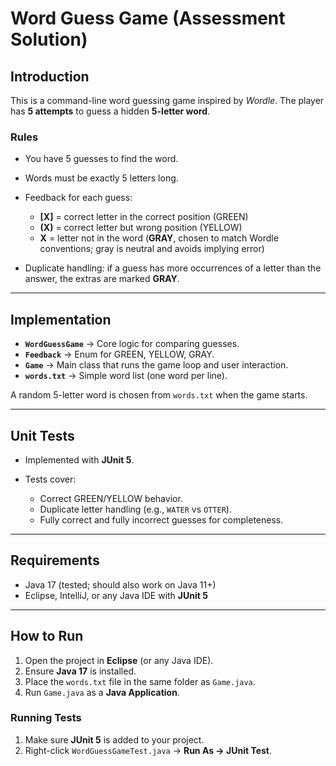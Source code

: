 # Word Guess Game (Assessment Solution)

## Introduction

This is a command-line word guessing game inspired by *Wordle*.
The player has **5 attempts** to guess a hidden **5-letter word**.

### Rules

* You have 5 guesses to find the word.
* Words must be exactly 5 letters long.
* Feedback for each guess:

  * **\[X]** = correct letter in the correct position (GREEN)
  * **(X)** = correct letter but wrong position (YELLOW)
  * **X** = letter not in the word (**GRAY**, chosen to match Wordle conventions; gray is neutral and avoids implying error)
* Duplicate handling: if a guess has more occurrences of a letter than the answer, the extras are marked **GRAY**.

---

## Implementation

* **`WordGuessGame`** → Core logic for comparing guesses.
* **`Feedback`** → Enum for GREEN, YELLOW, GRAY.
* **`Game`** → Main class that runs the game loop and user interaction.
* **`words.txt`** → Simple word list (one word per line).

A random 5-letter word is chosen from `words.txt` when the game starts.

---

## Unit Tests

* Implemented with **JUnit 5**.
* Tests cover:

  * Correct GREEN/YELLOW behavior.
  * Duplicate letter handling (e.g., `WATER` vs `OTTER`).
  * Fully correct and fully incorrect guesses for completeness.

---

## Requirements

* Java 17 (tested; should also work on Java 11+)
* Eclipse, IntelliJ, or any Java IDE with **JUnit 5**

---

## How to Run

1. Open the project in **Eclipse** (or any Java IDE).
2. Ensure **Java 17** is installed.
3. Place the `words.txt` file in the same folder as `Game.java`.
4. Run `Game.java` as a **Java Application**.

### Running Tests

1. Make sure **JUnit 5** is added to your project.
2. Right-click `WordGuessGameTest.java` → **Run As → JUnit Test**.
